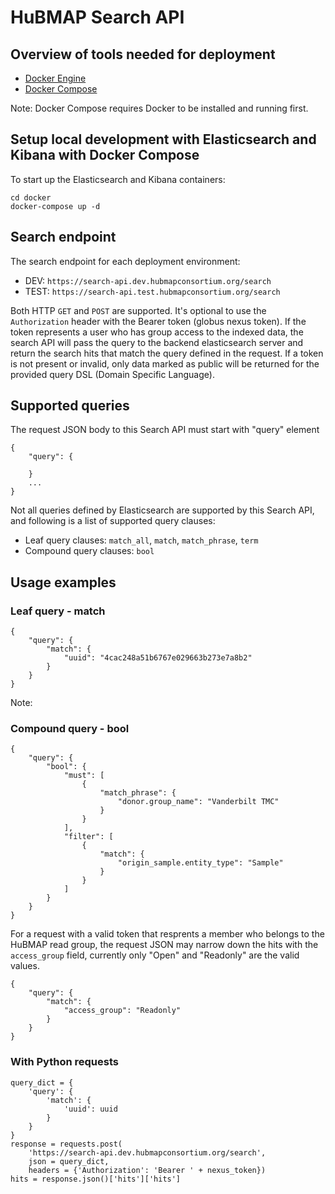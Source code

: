 # HuBMAP Search API

## Overview of tools needed for deployment

- [Docker Engine](https://docs.docker.com/install/)
- [Docker Compose](https://docs.docker.com/compose/install/)

Note: Docker Compose requires Docker to be installed and running first.

## Setup local development with Elasticsearch and Kibana with Docker Compose

To start up the Elasticsearch and Kibana containers:

```
cd docker
docker-compose up -d
```
## Search endpoint

The search endpoint for each deployment environment:

- DEV: `https://search-api.dev.hubmapconsortium.org/search`
- TEST: `https://search-api.test.hubmapconsortium.org/search`

Both HTTP `GET` and `POST` are supported. It's optional to use the `Authorization` header with the Bearer token (globus nexus token). If the token represents a user who has group access to the indexed data, the search API will pass the query to the backend elasticsearch server and return the search hits that match the query defined in the request. If a token is not present or invalid, only data marked as public will be returned for the provided query DSL (Domain Specific Language).

## Supported queries

The request JSON body to this Search API must start with "query" element

````
{
    "query": {
         
    }
    ...
}
````

Not all queries defined by Elasticsearch are supported by this Search API, and following is a list of supported query clauses:

- Leaf query clauses: `match_all`, `match`, `match_phrase`, `term`
- Compound query clauses: `bool`

## Usage examples

### Leaf query - match

````
{
    "query": {
        "match": {
            "uuid": "4cac248a51b6767e029663b273e7a8b2"
        }
    }
}
````

Note: 

### Compound query - bool

````
{
    "query": {
        "bool": {
            "must": [
                {
                    "match_phrase": {
                        "donor.group_name": "Vanderbilt TMC"
                    }
                }
            ],
            "filter": [
                {
                    "match": {
                        "origin_sample.entity_type": "Sample"
                    }
                }
            ]
        }
    }
}
````

For a request with a valid token that resprents a member who belongs to the HuBMAP read group, the request JSON may narrow down the hits with the `access_group` field, currently only "Open" and "Readonly" are the valid values.

````
{
    "query": {
        "match": {
            "access_group": "Readonly"
        }
    }
}
````


### With Python requests

```
query_dict = {
    'query': {
        'match': {
            'uuid': uuid
        }
    }
}
response = requests.post(
    'https://search-api.dev.hubmapconsortium.org/search',
    json = query_dict,
    headers = {'Authorization': 'Bearer ' + nexus_token})
hits = response.json()['hits']['hits']
```
